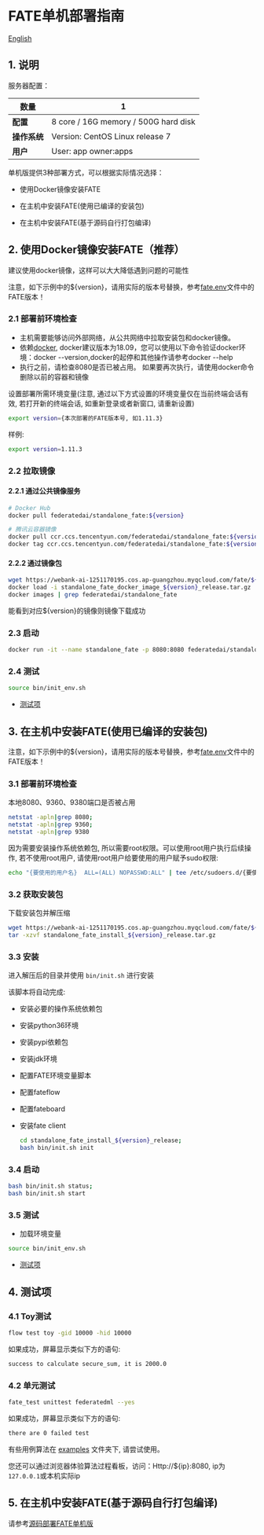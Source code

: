# FATE单机部署指南

[English](README.md)

## 1. 说明

服务器配置：

| **数量**      |    1                                                  |
| ------------ | ----------------------------------------------------- |
| **配置**      | 8 core / 16G memory / 500G hard disk                  |
| **操作系统**   | Version: CentOS Linux release 7                       |
| **用户**      | User: app owner:apps                                  |

单机版提供3种部署方式，可以根据实际情况选择：

- 使用Docker镜像安装FATE

- 在主机中安装FATE(使用已编译的安装包)

- 在主机中安装FATE(基于源码自行打包编译)

## 2. 使用Docker镜像安装FATE（推荐）

建议使用docker镜像，这样可以大大降低遇到问题的可能性

注意，如下示例中的${version}，请用实际的版本号替换，参考[fate.env](../../fate.env)文件中的FATE版本！

### 2.1 部署前环境检查

- 主机需要能够访问外部网络，从公共网络中拉取安装包和docker镜像。
- 依赖[docker](https://download.docker.com/linux/), docker建议版本为18.09，您可以使用以下命令验证docker环境：docker --version,docker的起停和其他操作请参考docker --help
- 执行之前，请检查8080是否已被占用。 如果要再次执行，请使用docker命令删除以前的容器和镜像

设置部署所需环境变量(注意, 通过以下方式设置的环境变量仅在当前终端会话有效, 若打开新的终端会话, 如重新登录或者新窗口, 请重新设置)

```bash
export version={本次部署的FATE版本号, 如1.11.3}
```

样例:

```bash
export version=1.11.3
```

### 2.2 拉取镜像

#### 2.2.1 通过公共镜像服务

```bash
# Docker Hub
docker pull federatedai/standalone_fate:${version}

# 腾讯云容器镜像
docker pull ccr.ccs.tencentyun.com/federatedai/standalone_fate:${version}
docker tag ccr.ccs.tencentyun.com/federatedai/standalone_fate:${version} federatedai/standalone_fate:${version}
```

#### 2.2.2 通过镜像包

   ```bash
   wget https://webank-ai-1251170195.cos.ap-guangzhou.myqcloud.com/fate/${version}/release/standalone_fate_docker_image_${version}_release.tar.gz
   docker load -i standalone_fate_docker_image_${version}_release.tar.gz
   docker images | grep federatedai/standalone_fate
   ```

   能看到对应${version}的镜像则镜像下载成功

### 2.3 启动

   ```bash
   docker run -it --name standalone_fate -p 8080:8080 federatedai/standalone_fate:${version}
   ```

### 2.4 测试

   ```bash
   source bin/init_env.sh
   ```

   - [测试项](#4-测试项)

## 3. 在主机中安装FATE(使用已编译的安装包)

注意，如下示例中的${version}，请用实际的版本号替换，参考[fate.env](../../fate.env)文件中的FATE版本！

### 3.1 部署前环境检查

本地8080、9360、9380端口是否被占用

   ```bash
   netstat -apln|grep 8080;
   netstat -apln|grep 9360;
   netstat -apln|grep 9380
   ```

因为需要安装操作系统依赖包, 所以需要root权限。可以使用root用户执行后续操作, 若不使用root用户, 请使用root用户给要使用的用户赋予sudo权限:

```bash
echo "{要使用的用户名}  ALL=(ALL) NOPASSWD:ALL" | tee /etc/sudoers.d/{要使用的用户名}
```

### 3.2 获取安装包

下载安装包并解压缩

   ```bash
   wget https://webank-ai-1251170195.cos.ap-guangzhou.myqcloud.com/fate/${version}/release/standalone_fate_install_${version}_release.tar.gz;
   tar -xzvf standalone_fate_install_${version}_release.tar.gz
   ```

### 3.3 安装

进入解压后的目录并使用 `bin/init.sh` 进行安装

该脚本将自动完成:

- 安装必要的操作系统依赖包
- 安装python36环境
- 安装pypi依赖包
- 安装jdk环境
- 配置FATE环境变量脚本
- 配置fateflow
- 配置fateboard
- 安装fate client

   ```bash
   cd standalone_fate_install_${version}_release;
   bash bin/init.sh init
   ```

### 3.4 启动

   ```bash
   bash bin/init.sh status;
   bash bin/init.sh start
   ```

### 3.5 测试

   - 加载环境变量

   ```bash
   source bin/init_env.sh
   ```

   - [测试项](#4-测试项)

## 4. 测试项

### 4.1 Toy测试

   ```bash
   flow test toy -gid 10000 -hid 10000
   ```

   如果成功，屏幕显示类似下方的语句:

   ```bash
   success to calculate secure_sum, it is 2000.0
   ```

### 4.2 单元测试

   ```bash
   fate_test unittest federatedml --yes
   ```

   如果成功，屏幕显示类似下方的语句:

   ```bash
   there are 0 failed test
   ```

有些用例算法在 [examples](../../examples/dsl/v2) 文件夹下, 请尝试使用。

您还可以通过浏览器体验算法过程看板，访问：Http://${ip}:8080, ip为`127.0.0.1`或本机实际ip

## 5. 在主机中安装FATE(基于源码自行打包编译)

请参考[源码部署FATE单机版](./doc/standalone_fate_source_code_deployment_guide.zh.md)
